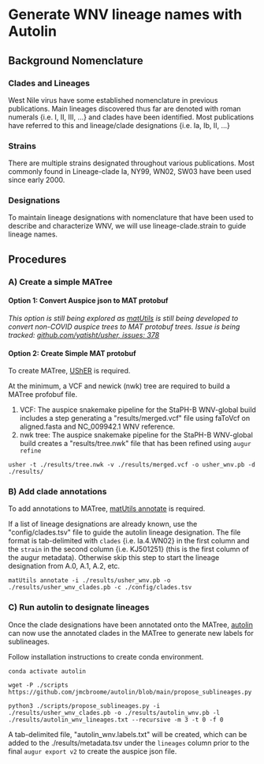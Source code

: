 # Generate WNV lineage names with Autolin

## Background Nomenclature
### Clades and Lineages
West Nile virus have some established nomenclature in previous publications. Main lineages discovered thus far are denoted with roman numerals {i.e. I, II, III, ...} and clades have been identified. Most publications have referred to this and lineage/clade designations {i.e. Ia, Ib, II, ...}

### Strains
There are multiple strains designated throughout various publications. Most commonly found in Lineage-clade Ia, NY99, WN02, SW03 have been used since early 2000. 

### Designations 
To maintain lineage designations with nomenclature that have been used to describe and characterize WNV, we will use lineage-clade.strain to guide lineage names.

## Procedures
### A) Create a simple MATree
#### Option 1: Convert Auspice json to MAT protobuf
_This option is still being explored as [matUtils](https://usher-wiki.readthedocs.io/en/latest/matUtils.html) is still being developed to convert non-COVID auspice trees to MAT protobuf trees. Issue is being tracked: [github.com/yatisht/usher, issues: 378](https://github.com/yatisht/usher/issues/378)_

#### Option 2: Create Simple MAT protobuf

To create MATree, [UShER](https://usher-wiki.readthedocs.io/en/latest/Installation.html) is required. 

At the minimum, a VCF and newick (nwk) tree are required to build a MATree profobuf file.
1. VCF: The auspice snakemake pipeline for the StaPH-B WNV-global build includes a step generating a "results/merged.vcf" file using faToVcf on aligned.fasta and NC_009942.1 WNV reference.
2. nwk tree: The auspice snakemake pipeline for the StaPH-B WNV-global build creates a "results/tree.nwk" file that has been refined using `augur refine`

`usher -t ./results/tree.nwk -v ./results/merged.vcf -o usher_wnv.pb -d ./results/`

### B) Add clade annotations
To add annotations to MATree, [matUtils annotate](https://usher-wiki.readthedocs.io/en/latest/matUtils.html#annotate) is required.

If a list of lineage designations are already known, use the "config/clades.tsv" file to guide the autolin lineage designation. The file format is tab-delimited with `clades` {i.e. Ia.4.WN02} in the first column and the `strain` in the second column {i.e. KJ501251} (this is the first column of the augur metadata).
Otherwise skip this step to start the lineage designation from A.0, A.1, A.2, etc.

`matUtils annotate -i ./results/usher_wnv.pb -o ./results/usher_wnv_clades.pb -c ./config/clades.tsv` 

### C) Run autolin to designate lineages
Once the clade designations have been annotated onto the MATree, [autolin](https://github.com/jmcbroome/autolin) can now use the annotated clades in the MATree to generate new labels for sublineages.

Follow installation instructions to create conda environment. 

`conda activate autolin`

`wget -P ./scripts https://github.com/jmcbroome/autolin/blob/main/propose_sublineages.py`

`python3 ./scripts/propose_sublineages.py -i ./results/usher_wnv_clades.pb -o ./results/autolin_wnv.pb -l ./results/autolin_wnv_lineages.txt --recursive -m 3 -t 0 -f 0`

A tab-delimited file, "autolin_wnv.labels.txt" will be created, which can be added to the ./results/metadata.tsv under the `lineages` column prior to the final `augur export v2` to create the auspice json file.

